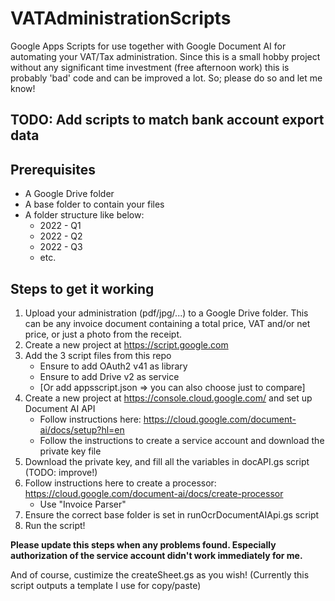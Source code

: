 # VATAdministrationScripts
Google Apps Scripts for use together with Google Document AI for automating your VAT/Tax administration. Since this is a small hobby project without any significant time investment (free afternoon work) this is probably 'bad' code and can be improved a lot. So; please do so and let me know! 

## TODO: Add scripts to match bank account export data

## Prerequisites
- A Google Drive folder
- A base folder to contain your files
- A folder structure  like below:
  - 2022 - Q1
  - 2022 - Q2
  - 2022 - Q3
  - etc.


## Steps to get it working

1. Upload your administration (pdf/jpg/...) to a Google Drive folder. This can be any invoice document containing a total price, VAT and/or net price, or just a photo from the receipt.
2. Create a new project at https://script.google.com
3. Add the 3 script files from this repo
    - Ensure to add OAuth2 v41 as library
    - Ensure to add Drive v2 as service
    - [Or add appsscript.json => you can also choose just to compare]
4. Create a new project at https://console.cloud.google.com/ and set up Document AI API
    - Follow instructions here: https://cloud.google.com/document-ai/docs/setup?hl=en
    - Follow the instructions to create a service account and download the private key file
5. Download the private key, and fill all the variables in docAPI.gs script (TODO: improve!)
6. Follow instructions here to create a processor: https://cloud.google.com/document-ai/docs/create-processor
    - Use "Invoice Parser"
7. Ensure the correct base folder is set in runOcrDocumentAIApi.gs script
8. Run the script!


**Please update this steps when any problems found. Especially authorization of the service account didn't work immediately for me.**

And of course, custimize the createSheet.gs as you wish! (Currently this script outputs a template I use for copy/paste)
